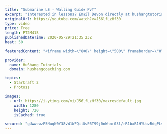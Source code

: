 ```yaml
---
title: "Submarine LE - Walling Guide PvT"
excerpt: "Interested in lessons? Email Devon directly at hushangtutorials@outlook.com ------------------------------------------------------------------------------------------------------- Want to support HuShang Tutorials directly? Patreon is a website where you can contribute a monthly donation that will help"
originalUrl: https://youtube.com/watch?v=J56lfLzHf30
type: video
price: Free
length: PT2M41S
publishedDateTime: 2020-05-29T21:35:23Z
heat: 50

featuredContent: "<iframe width=\"800\" height=\"500\" frameborder=\"0\" src=\"https://www.youtube.com/embed/J56lfLzHf30\" allow=\"accelerometer; autoplay; encrypted-media; gyroscope; picture-in-picture\" allowfullscreen></iframe>"

provider:
  name: HuShang Tutorials
  domain: hushangcoaching.com

topics:
  - StarCraft 2
  - Protoss

images:
  - url: https://i.ytimg.com/vi/J56lfLzHf30/maxresdefault.jpg
    width: 1280
    height: 720
    isCached: true

secured: "gUwwswzF5NuqK0Y38vW1WFQitRsE6T99j0nWnnr03l/rR1bxB1HYUozRdgPLsoylST9DkE5fXNIXbPaSUe0+YVPH28F+cSxHo44D4QJ6PQZ/qCgvbRqSnghI3D1xXYCsz9Htt+gAMmeT0oiFbQCuYLOqXQwoID33Hnr7mH8XpOp40jb7DCunZHvrj7+96L8ec7uF0SY9PAdBA+OxeT+01MyiPUEvI68d49qGjWQSny7xAFRYEr5WES8MF9YRyJwwEFosIpulXA5rkZe2guOOTMYNkfqk1tvY74sjNjKOFvGJki8lSSj/z6WBpSqzqU85X9gQWb89ZkAIfF6VCPAjAvyxJ2ZVoQqy6gcNCI4HKZyYEQAOc5Nqn2TvfCiqEpk2IbqMOcQqbWxyiEwcVGx0cARFyM2jPrkDiSKNZDLQkD4=;z1VpvU0UCT2zlgs9ibCKFw=="
---
```


